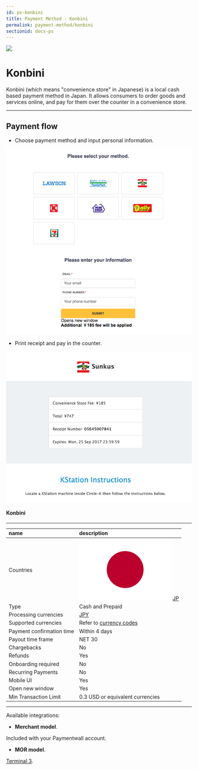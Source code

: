 ```yaml
---
id: ps-konbini
title: Payment Method - Konbini
permalink: payment-method/konbini
sectionid: docs-ps
---
```


<div class="docs-ps-header">
    <div class="docs-ps-logo">
        <img src="https://api.paymentwall.com/images/ps_logos/pm_konbini.png">
    </div>
    <h1>Konbini</h1>
</div>

<div class="docs-ps-body" markdown="1">

<div class="docs-ps-instructions" markdown="1">
Konbini (which means "convenience store" in Japanese) is a local cash based payment method in Japan. It allows consumers to order goods and services online, and pay for them over the counter in a convenience store.


<br>

***

## Payment flow

* Choose payment method and input personal information.

<div class="docs-img">
    <img src="/textures/pic/payment-system/cash-and-prepaid/konbini/konbini_1.png">
</div>

* Print receipt and pay in the counter.

<div class="docs-img">
    <img src="/textures/pic/payment-system/cash-and-prepaid/konbini/konbini_2.png">
</div>

</div>



<div class="docs-ps-attributes" markdown="1">
<div class="docs-ps-attributes-body" markdown="1">

#### Konbini

***

|name|description|
|:--|:--|
|Countries| <img class="flags" src="/textures/pic/flags/asia/japan.png"> [JP](https://en.wikipedia.org/wiki/Japan)|
|Type|Cash and Prepaid|
|Processing currencies|[JPY](https://en.wikipedia.org/wiki/Japanese_yen)|
|Supported currencies|Refer to [currency codes](/reference/currencies)|
|Payment confirmation time|Within 4 days|
|Payout time frame| NET 30|
|Chargebacks|No|
|Refunds|Yes|
|Onboarding required| No|
|Recurring Payments|No|
|Mobile UI|Yes|
|Open new window|Yes|
|Min Transaction Limit|0.3 USD or equivalent currencies|

***

Available integrations:

* **Merchant model**.

Included with your Paymentwall account.

* **MOR model**.

[Terminal 3](https://www.terminal3.com/).

</div>
</div>

</div>
